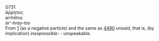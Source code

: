 <body>
  <p>G731<br>  ἄῤῥητος  <br> arrhētos  <br><i>ar‘-hray-tos </i><br>From <a href="g0001.htm">1</a> (as a negative particle) and the same as <a href="g4490.htm">4490</a>  <i>unsaid</i>, that is, (by implication) <i>inexpressible:</i> - unspeakable.<br></p>
 </body>